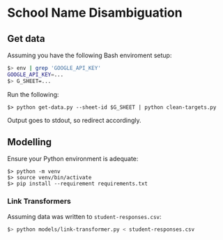 # School Name Disambiguation

## Get data

Assuming you have the following Bash enviroment setup:

```bash
$> env | grep 'GOOGLE_API_KEY'
GOOGLE_API_KEY=...
$> G_SHEET=...
```

Run the following:

```
$> python get-data.py --sheet-id $G_SHEET | python clean-targets.py
```

Output goes to stdout, so redirect accordingly.

## Modelling

Ensure your Python environment is adequate:

```
$> python -m venv
$> source venv/bin/activate
$> pip install --requirement requirements.txt
```

### Link Transformers

Assuming data was written to `student-responses.csv`:

```bash
$> python models/link-transformer.py < student-responses.csv
```
